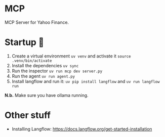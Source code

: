 # MCP
MCP Server for Yahoo Finance. 

# Startup 🚀
1. Create a virtual environment `uv venv` and activate it `source .venv/bin/activate`
2. Install the dependencies `uv sync`
3. Run the inspector `uv run mcp dev server.py`
4. Run the agent `uv run agent.py`
5. Install langflow and run it: `uv pip install langflow` and `uv run langflow run`

<b>N.b.</b> Make sure you have ollama running. 

# Other stuff
- Installing Langflow: https://docs.langflow.org/get-started-installation

